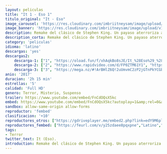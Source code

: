 ```yaml
---
layout: peliculas
title: "It 1 - Eso 1"
titulo_original: "It - Eso"
image_carousel: 'https://res.cloudinary.com/imbriitneysam/image/upload/v1543538235/it-poster-min.jpg'
image_banner: 'https://res.cloudinary.com/imbriitneysam/image/upload/v1543538236/it-banner-min.jpg'
description: Remake del clásico de Stephen King. Un payaso aterroriza a los niños de un vecindario. En el pequeño pueblo de Maine, siete niños conocidos como el "Club de los Perdedores" se encuentran cara a cara con matones y un monstruo que toma la forma de un payaso llamado Pennywise.
description_corta: Remake del clásico de Stephen King. Un payaso aterroriza a los niños de un vecindario. En el pequeño pueblo de Maine, siete niños conocidos como el Club de los Perdedores se encuentran cara a cara con matones y un monstruo que...
category: 'peliculas'
idioma: 'latino'
descargas: 'yes'
descargas2:
    descarga-1: ["1", "https://oload.fun/f/xhAqkBo8sJE/It_%28Eso%29_%282017%29.MP4.mp4", "https://www.google.com/s2/favicons?domain=openload.co","OpenLoad","https://res.cloudinary.com/imbriitneysam/image/upload/v1541473684/mexico.png", "Latino", "Full HD"]
    descarga-2: ["2", "https://www.rapidvideo.com/d/FP0ZTM61Y1", "https://www.google.com/s2/favicons?domain=www.rapidvideo.com","RapidVideo","https://res.cloudinary.com/imbriitneysam/image/upload/v1541473684/mexico.png", "Latino", "Full HD"]
    descarga-3: ["3", "https://mega.nz/#!ArBHlZ6Q!2uUmvmC2zP2jGTnPkYCGbtgvOeaCOXEojNJ4ApmR8e8", "https://www.google.com/s2/favicons?domain=mega.nz","Mega","https://res.cloudinary.com/imbriitneysam/image/upload/v1541473684/mexico.png", "Latino", "Full HD"]
anio: '2017'
duracion: '2h 15 min'
estrellas: '5'
calidad: 'Full HD'
genero: Terror, Misterio, Suspenso
trailer: https://www.youtube.com/embed/FnCdOQsX5kc
embed: https://www.youtube.com/embed/FnCdOQsX5kc?autoplay=1&amp;rel=0&amp;hd=1&border=0&wmode=opaque&enablejsapi=1&modestbranding=1&controls=1&showinfo=0
sandbox: allow-same-origin allow-forms
reproductor: 'fembed'
clasificacion: '+10'
reproductores_otros: ["https://gdriveplayer.me/embed2.php?link=edY9M6plCbLct%252FhDibvWwQxGWU48HhCnQhFpCUrPAIAV5gUYanAdtOQLmqPI0Ph%252BeRDU9PNBVaJ%252FtrAon1nucqpMZcESIQKb6opuV3Kb%252FXYVZ6Fjq7sBJKPggv1novbynsMN7YxEiIaEkNC4sjns8uG6Ku8u80i0y00LIBFkOuBuOHa3zDPeevi4wChDjQHgW5XzdLx1WU7GSc%252FPjrqwga","Latino","https://api.cuevana3.io/stream/index.php?file=ek5lbm9xYWNrS0xJMVp5b21KREk0dFBLbjVkaHhkRGdrOG1jbnBpUnhhS1Z0YVpqbGJiUHVOdVlkMzZLdDgrLzBwcU5uNGVrMXNhNnBLZXFoc202NDlhU3FadVkyYURhMDlLYW5walN5ZUxZMHFadnJNZlU","https://movcloud.net/embed/am-9jGVPJd9A","Latino","https://www.zembed.to/public/dist/asteroid.html?id=0e7b23f43ebc9c0db5edc583118867d5&title=It","https://streampelis.info/public/dist/index.html?id=e2e8201ee22b7ecde2af234511e3e11c","Latino"]
reproductores_fembed: ["https://feurl.com/v/y25zdaee8pqxpne","Latino","https://feurl.com/v/0pgqysl0j2xrx5k","Latino","https://feurl.com/v/3qo17p1jg2o","Latino"]
tags:
- Terror
twitter_text: It (Eso).
introduction: Remake del clásico de Stephen King. Un payaso aterroriza a los niños de un vecindario. En el pequeño pueblo de Maine, siete niños conocidos como el "Club de los Perdedores" se encuentran cara a cara con matones y un monstruo que...
---
```













